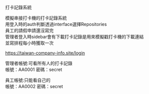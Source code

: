 打卡記錄系統


模擬串接打卡機的打卡記錄系統<br>
用登入時的auth判斷透過interface選擇Repositories<br>
員工的請假申請還沒寫完<br>
管理者登入時sidebar會有下載打卡記錄是用來模擬戳打卡機的下載連結<br>
並寫排程每小時獲取一次

https://taiwan-company-info.site/login

管理者帳號:可看所有人的打卡記錄 <br>
帳號：AA0001    密碼：secret

員工帳號:只能看自己的 <br>
帳號：AA0002    密碼：secret
